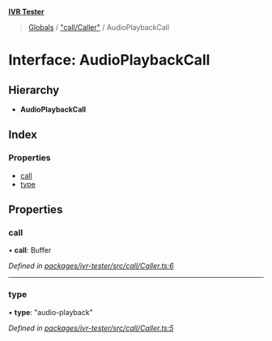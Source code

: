 **[IVR Tester](../README.md)**

> [Globals](../README.md) / ["call/Caller"](../modules/_call_caller_.md) / AudioPlaybackCall

# Interface: AudioPlaybackCall

## Hierarchy

* **AudioPlaybackCall**

## Index

### Properties

* [call](_call_caller_.audioplaybackcall.md#call)
* [type](_call_caller_.audioplaybackcall.md#type)

## Properties

### call

•  **call**: Buffer

*Defined in [packages/ivr-tester/src/call/Caller.ts:6](https://github.com/SketchingDev/ivr-tester/blob/e182b43/packages/ivr-tester/src/call/Caller.ts#L6)*

___

### type

•  **type**: \"audio-playback\"

*Defined in [packages/ivr-tester/src/call/Caller.ts:5](https://github.com/SketchingDev/ivr-tester/blob/e182b43/packages/ivr-tester/src/call/Caller.ts#L5)*
